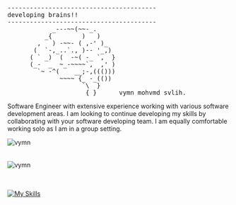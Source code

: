 <pre>
----------------------------------------
<span>developing brains!!</span>
----------------------------------------
            _---~~(~~-_.
          _{        )   )
        ,   ) -~~- ( ,-' )_
       (  `-,_..`., )-- '_,)
      ( ` _)  (  -~( -_ `,  }
      (_-  _  ~_-~~~~`,  ,' )
        `~ -^(    __;-,((()))
              ~~~~ {_ -_(())
                    `\  }
                     { }      vymn mohvmd svlih.
</pre>

Software Engineer with extensive experience working with various software development areas. I am looking to continue developing my skills by collaborating with your software developing team. I am equally comfortable working solo as I am in a group setting.
<!-- ### Check out my social medias: -->
<!--
- 💬 [<div><img align="center" src="https://github-readme-stats.vercel.app/api/top-langs/?username=vymn&layout=compact&hide=html" alt="vymn" /></div>](https://www.reddit.com/user/vymn2862)
- 🔗 [LinkedIn](https://www.linkedin.com/in/vymn/)
-->
<!-- ![zendy199x's github stats](https://github-readme-stats.vercel.app/api?username=vymn&theme=merko&show_icons=true) -->

<div><img align="center" src="https://github-readme-stats.vercel.app/api/top-langs/?username=vymn&layout=compact&hide=html" alt="vymn" /></div>
<br />
<br />
<div><img align="center" src="https://github-readme-stats.vercel.app/api?username=vymn&show_icons=true" alt="vymn" /></div>

<br />
<br />


[![My Skills](https://skillicons.dev/icons?i=flutter,kotlin,java,python,vue,nodejs,git,tailwindcss,dart)](https://skillicons.dev)

